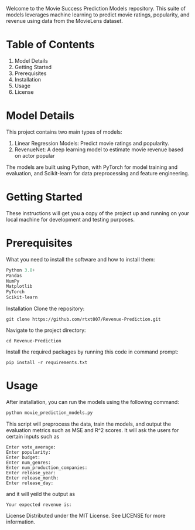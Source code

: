 Welcome to the Movie Success Prediction Models repository. This suite of models leverages machine learning to predict movie ratings, popularity, and revenue using data from the MovieLens dataset.

# Table of Contents
1. Model Details
2. Getting Started
3. Prerequisites
4. Installation
5. Usage
6. License

# Model Details

This project contains two main types of models:

1. Linear Regression Models: Predict movie ratings and popularity.
2. RevenueNet: A deep learning model to estimate movie revenue based on actor popular
   
The models are built using Python, with PyTorch for model training and evaluation, and Scikit-learn for data preprocessing and feature engineering.

# Getting Started
These instructions will get you a copy of the project up and running on your local machine for development and testing purposes.

# Prerequisites
What you need to install the software and how to install them:

```python 
Python 3.8+
Pandas
NumPy
Matplotlib
PyTorch
Scikit-learn
```
Installation
Clone the repository:
```
git clone https://github.com/rtxt007/Revenue-Prediction.git
```
Navigate to the project directory:
```
cd Revenue-Prediction
```
Install the required packages by running this code in command prompt:
```
pip install -r requirements.txt
```

# Usage
After installation, you can run the models using the following command:
```python
python movie_prediction_models.py
```
This script will preprocess the data, train the models, and output the evaluation metrics such as MSE and R^2 scores.
It will ask the users for certain inputs such as 
```
Enter vote_average:
Enter popularity:
Enter budget:
Enter num_genres:
Enter num_production_companies: 
Enter release_year:  
Enter release_month: 
Enter release_day: 
```
and it will yeild the output as 
```
Your expected revenue is:
```
License
Distributed under the MIT License. See LICENSE for more information.

